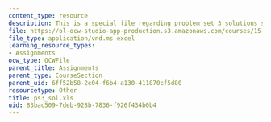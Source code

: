 ```yaml
---
content_type: resource
description: This is a special file regarding problem set 3 solutions spreadsheet.
file: https://ol-ocw-studio-app-production.s3.amazonaws.com/courses/15-053-optimization-methods-in-management-science-spring-2013/83bac5097deb928b7836f926f434b0b4_ps3_sol.xls
file_type: application/vnd.ms-excel
learning_resource_types:
- Assignments
ocw_type: OCWFile
parent_title: Assignments
parent_type: CourseSection
parent_uid: 6ff52b58-2e04-f6b4-a130-411870cf5d80
resourcetype: Other
title: ps3_sol.xls
uid: 83bac509-7deb-928b-7836-f926f434b0b4
---
```

